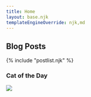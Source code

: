 ```yaml
---
title: Home
layout: base.njk
templateEngineOverride: njk,md
---
```


## Blog Posts

{% include "postlist.njk" %}

### Cat of the Day

<img src="{{ catpic }}" />